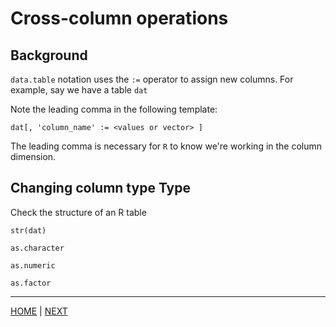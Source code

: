 # Cross-column operations

## Background
`data.table` notation uses the `:=` operator to assign new columns.
For example, say we have a table `dat`

Note the leading comma in the following template:
```
dat[, 'column_name' := <values or vector> ]
```

The leading comma is necessary for `R` to know we're working in the column dimension. 


## Changing column type Type

Check the structure of an R table
```
str(dat)
```

`as.character`

`as.numeric`

`as.factor`



---
[HOME](/README.md) |
[NEXT](A_math_operations.md)
